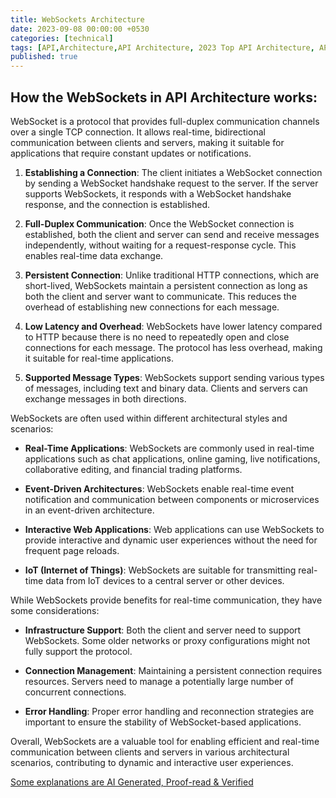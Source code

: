 ```yaml
---
title: WebSockets Architecture
date: 2023-09-08 00:00:00 +0530
categories: [technical]
tags: [API,Architecture,API Architecture, 2023 Top API Architecture, API methodologies, REST, Webhooks, Graphql, SOAP, Websocket, gRPC, MQTT, AMQP, what are API Architectures, API Styles, different types of api architectures, quick revision of apis, how websockets architecture works, interview preperations]
published: true
---
```


## How the WebSockets in API Architecture works:

WebSocket is a protocol that provides full-duplex communication channels over a single TCP connection. It allows real-time, bidirectional communication between clients and servers, making it suitable for applications that require constant updates or notifications.


1. **Establishing a Connection**:
   The client initiates a WebSocket connection by sending a WebSocket handshake request to the server. If the server supports WebSockets, it responds with a WebSocket handshake response, and the connection is established.

2. **Full-Duplex Communication**:
   Once the WebSocket connection is established, both the client and server can send and receive messages independently, without waiting for a request-response cycle. This enables real-time data exchange.

3. **Persistent Connection**:
   Unlike traditional HTTP connections, which are short-lived, WebSockets maintain a persistent connection as long as both the client and server want to communicate. This reduces the overhead of establishing new connections for each message.

4. **Low Latency and Overhead**:
   WebSockets have lower latency compared to HTTP because there is no need to repeatedly open and close connections for each message. The protocol has less overhead, making it suitable for real-time applications.

5. **Supported Message Types**:
   WebSockets support sending various types of messages, including text and binary data. Clients and servers can exchange messages in both directions.

WebSockets are often used within different architectural styles and scenarios:

- **Real-Time Applications**: WebSockets are commonly used in real-time applications such as chat applications, online gaming, live notifications, collaborative editing, and financial trading platforms.

- **Event-Driven Architectures**: WebSockets enable real-time event notification and communication between components or microservices in an event-driven architecture.

- **Interactive Web Applications**: Web applications can use WebSockets to provide interactive and dynamic user experiences without the need for frequent page reloads.

- **IoT (Internet of Things)**: WebSockets are suitable for transmitting real-time data from IoT devices to a central server or other devices.

While WebSockets provide benefits for real-time communication, they have some considerations:

- **Infrastructure Support**: Both the client and server need to support WebSockets. Some older networks or proxy configurations might not fully support the protocol.

- **Connection Management**: Maintaining a persistent connection requires resources. Servers need to manage a potentially large number of concurrent connections.

- **Error Handling**: Proper error handling and reconnection strategies are important to ensure the stability of WebSocket-based applications.

Overall, WebSockets are a valuable tool for enabling efficient and real-time communication between clients and servers in various architectural scenarios, contributing to dynamic and interactive user experiences.


[Some explanations are AI Generated, Proof-read & Verified](#)